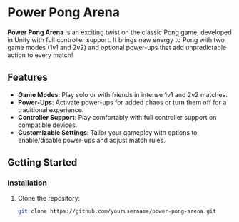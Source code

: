 # Power Pong Arena

**Power Pong Arena** is an exciting twist on the classic Pong game, developed in Unity with full controller support. It brings new energy to Pong with two game modes (1v1 and 2v2) and optional power-ups that add unpredictable action to every match!

## Features

- **Game Modes**: Play solo or with friends in intense 1v1 and 2v2 matches.
- **Power-Ups**: Activate power-ups for added chaos or turn them off for a traditional experience.
- **Controller Support**: Play comfortably with full controller support on compatible devices.
- **Customizable Settings**: Tailor your gameplay with options to enable/disable power-ups and adjust match rules.

## Getting Started

### Installation

1. Clone the repository:
   ```bash
   git clone https://github.com/yourusername/power-pong-arena.git
